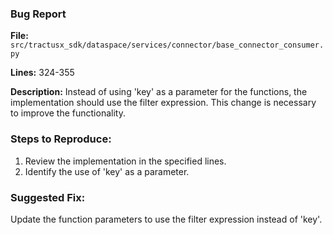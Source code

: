 ### Bug Report

**File:** `src/tractusx_sdk/dataspace/services/connector/base_connector_consumer.py`

**Lines:** 324-355

**Description:**
Instead of using 'key' as a parameter for the functions, the implementation should use the filter expression. This change is necessary to improve the functionality.

### Steps to Reproduce:
1. Review the implementation in the specified lines.
2. Identify the use of 'key' as a parameter.

### Suggested Fix:
Update the function parameters to use the filter expression instead of 'key'.